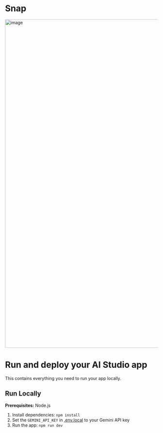 # Snap

<img width="1920" height="1080" alt="image" src="https://github.com/user-attachments/assets/9952789d-07af-4b5b-8db0-26cfd1ff41ff" />


# Run and deploy your AI Studio app

This contains everything you need to run your app locally.

## Run Locally

**Prerequisites:**  Node.js


1. Install dependencies:
   `npm install`
2. Set the `GEMINI_API_KEY` in [.env.local](.env.local) to your Gemini API key
3. Run the app:
   `npm run dev`
